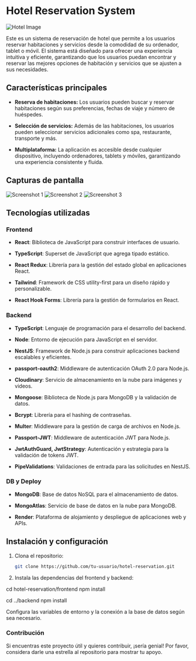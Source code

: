 # Hotel Reservation System

![Hotel Image](images/hotel-image.jpg)

Este es un sistema de reservación de hotel que permite a los usuarios reservar habitaciones y servicios desde la comodidad de su ordenador, tablet o móvil. El sistema está diseñado para ofrecer una experiencia intuitiva y eficiente, garantizando que los usuarios puedan encontrar y reservar las mejores opciones de habitación y servicios que se ajusten a sus necesidades.

## Características principales

- **Reserva de habitaciones:** Los usuarios pueden buscar y reservar habitaciones según sus preferencias, fechas de viaje y número de huéspedes.
  
- **Selección de servicios:** Además de las habitaciones, los usuarios pueden seleccionar servicios adicionales como spa, restaurante, transporte y más.
  
- **Multiplataforma:** La aplicación es accesible desde cualquier dispositivo, incluyendo ordenadores, tablets y móviles, garantizando una experiencia consistente y fluida.

## Capturas de pantalla

![Screenshot 1](images/screenshot1.jpg)
![Screenshot 2](images/screenshot2.jpg)
![Screenshot 3](images/screenshot3.jpg)

## Tecnologías utilizadas

### Frontend

- **React**: Biblioteca de JavaScript para construir interfaces de usuario.
  
- **TypeScript**: Superset de JavaScript que agrega tipado estático.
  
- **React Redux**: Librería para la gestión del estado global en aplicaciones React.
  
- **Tailwind**: Framework de CSS utility-first para un diseño rápido y personalizable.
  
- **React Hook Forms**: Librería para la gestión de formularios en React.

### Backend

- **TypeScript**: Lenguaje de programación para el desarrollo del backend.
  
- **Node**: Entorno de ejecución para JavaScript en el servidor.
  
- **NestJS**: Framework de Node.js para construir aplicaciones backend escalables y eficientes.
  
- **passport-oauth2**: Middleware de autenticación OAuth 2.0 para Node.js.
  
- **Cloudinary**: Servicio de almacenamiento en la nube para imágenes y videos.
  
- **Mongoose**: Biblioteca de Node.js para MongoDB y la validación de datos.
  
- **Bcrypt**: Librería para el hashing de contraseñas.
  
- **Multer**: Middleware para la gestión de carga de archivos en Node.js.
  
- **Passport-JWT**: Middleware de autenticación JWT para Node.js.
  
- **JwtAuthGuard, JwtStrategy**: Autenticación y estrategia para la validación de tokens JWT.
  
- **PipeValidations**: Validaciones de entrada para las solicitudes en NestJS.

### DB y Deploy

- **MongoDB**: Base de datos NoSQL para el almacenamiento de datos.
  
- **MongoAtlas**: Servicio de base de datos en la nube para MongoDB.
  
- **Render**: Plataforma de alojamiento y despliegue de aplicaciones web y APIs.

## Instalación y configuración

1. Clona el repositorio:
   ```bash
   git clone https://github.com/tu-usuario/hotel-reservation.git
2. Instala las dependencias del frontend y backend:

cd hotel-reservation/frontend
npm install

cd ../backend
npm install

Configura las variables de entorno y la conexión a la base de datos según sea necesario.
### Contribución
Si encuentras este proyecto útil y quieres contribuir, ¡sería genial! Por favor, considera darle una estrella al repositorio para mostrar tu apoyo.
